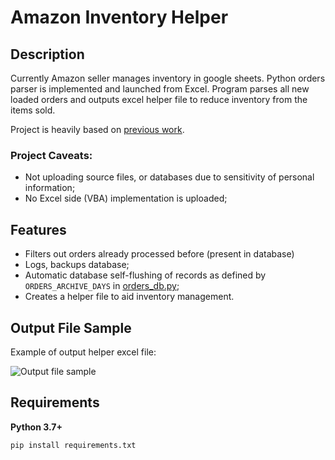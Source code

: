 # Amazon Inventory Helper

## Description

Currently Amazon seller manages inventory in google sheets. Python orders parser is implemented and launched from Excel. Program parses all new loaded orders and outputs excel helper file to reduce inventory from the items sold.

Project is heavily based on [previous work](https://github.com/yomajo/Amazon-Orders-Parser).

### Project Caveats:

* Not uploading source files, or databases due to sensitivity of personal information;
* No Excel side (VBA) implementation is uploaded;

## Features

* Filters out orders already processed before (present in database)
* Logs, backups database;
* Automatic database self-flushing of records as defined by `ORDERS_ARCHIVE_DAYS` in [orders_db.py](https://github.com/yomajo/Amazon-Inventory/blob/master/Helper%20Files/orders_db.py);
* Creates a helper file to aid inventory management.

## Output File Sample

Example of output helper excel file:

![Output file sample](https://user-images.githubusercontent.com/45366313/95343392-2527ae80-08c1-11eb-8eb2-4a9cecb29986.png)


## Requirements

**Python 3.7+** 

``pip install requirements.txt``